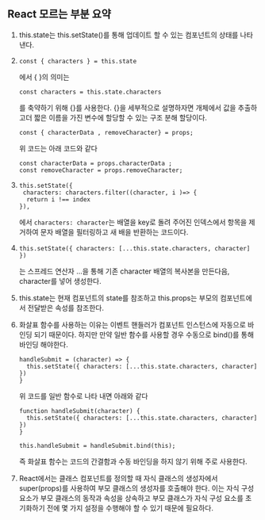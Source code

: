   ## React 모르는 부분 요약

1. this.state는 this.setState()를 통해 업데이트 할 수 있는 컴포넌트의 상태를 나타낸다.

2. ```
   const { characters } = this.state
   ``` 
   에서 { }의 의미는 
   ```
   const characters = this.state.characters   
   ```
   를 축약하기 위해 {}를 사용한다. {}을 세부적으로 설명하자면 개체에서 값을 추출하고더 짧은 이름을 가진 변수에 할당할 수 있는 구조 분해 할당이다.
    ```
    const { characterData , removeCharacter} = props;
    ``` 
    위 코드는 아래 코드와 같다
    
    ```
    const characterData = props.characterData ; 
    const removeCharacter = props.removeCharacter; 
    ```

3.
    ```
    this.setState({
     characters: characters.filter((character, i )=> {
      return i !== index
    }),
    ```     
     에서  ```characters: character```는 배열을 key로 돌려 주어진 인덱스에서 항목을 제거하여 문자 배열을 필터링하고 새 배을 반환하는 코드이다. 
     
4.
    ```
    this.setState({ characters: [...this.state.characters, character] })
    ```
    는 스프레드 연산자 ...을 통해 기존 character 배열의 복사본을 만든다음, character를 넣어 생성한다.


5.  this.state는 현재 컴포넌트의 state를 참조하고 this.props는 부모의 컴포넌트에서 전달받은 속성를 참조한다.

6.
    화살표 함수를 사용하는 이유는 이벤트 핸들러가 컴포넌트 인스턴스에 자동으로 바인딩 되기 때문이다. 
    하지만 만약 일반 함수를 사용할 경우 수동으로 bind()를 통해 바인딩 해야한다. 
    ```
    handleSubmit = (character) => {
      this.setState({ characters: [...this.state.characters, character] })
    }
    ```
    위 코드를 일반 함수로 나타 내면 아래와 같다
    ```
    function handleSubmit(character) {
      this.setState({ characters: [...this.state.characters, character] })
    }
    
    this.handleSubmit = handleSubmit.bind(this);
    ```
    즉 화살표 함수는 코드의 간결함과 수동 바인딩을 하지 않기 위해 주로 사용한다.

7.
    React에서는 클래스 컴포넌트를 정의할 때 자식 클래스의 생성자에서 super(props)를 사용하여 부모 클래스의 생성자를 호출해야 한다.
    이는 자식 구성 요소가 부모 클래스의 동작과 속성을 상속하고 부모 클래스가 자식 구성 요소를 초기화하기 전에 몇 가지 설정을 수행해야 할 수 있기 때문에 필요하다.
